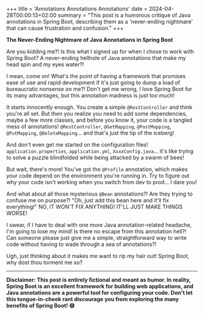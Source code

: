 +++
title = 'Annotations Annotations Annotations'
date = 2024-04-28T00:00:13+02:00
summary = "This post is a humorous critique of Java annotations in Spring Boot, describing them as a 'never-ending nightmare' that can cause frustration and confusion."
+++

**The Never-Ending Nightmare of Java Annotations in Spring Boot**

Are you kidding me?! Is this what I signed up for when I chose to work with Spring Boot? A never-ending hellhole of Java annotations that make my head spin and my eyes water?!

I mean, come on! What's the point of having a framework that promises ease of use and rapid development if it's just going to dump a load of bureaucratic nonsense on me?! Don't get me wrong, I love Spring Boot for its many advantages, but this annotation madness is just too much!

It starts innocently enough. You create a simple `@RestController` and think you're all set. But then you realize you need to add some dependencies, maybe a few more classes, and before you know it, your code is a tangled mess of annotations! `@RestController`, `@GetMapping`, `@PostMapping`, `@PutMapping`, `@DeleteMapping`... and that's just the tip of the iceberg!

And don't even get me started on the configuration files! `application.properties`, `application.yml`, `XxxxConfig.java`... it's like trying to solve a puzzle blindfolded while being attacked by a swarm of bees!

But wait, there's more! You've got the `@Profile` annotation, which makes your code depend on the environment you're running in. Try to figure out why your code isn't working when you switch from dev to prod... I dare you!

And what about all those mysterious `@Bean` annotations?! Are they trying to confuse me on purpose?! "Oh, just add this bean here and it'll fix everything!" NO, IT WON'T FIX ANYTHING! IT'LL JUST MAKE THINGS WORSE!

I swear, if I have to deal with one more Java annotation-related headache, I'm going to lose my mind! Is there no escape from this annotation hell?! Can someone please just give me a simple, straightforward way to write code without having to wade through a sea of annotations?!

Ugh, just thinking about it makes me want to rip my hair out! Spring Boot, why dost thou torment me so?

---

**Disclaimer: This post is entirely fictional and meant as humor. In reality, Spring Boot is an excellent framework for building web applications, and Java annotations are a powerful tool for configuring your code. Don't let this tongue-in-cheek rant discourage you from exploring the many benefits of Spring Boot! :smile:**


